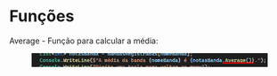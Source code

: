 # Funções

Average - Função para calcular a média:

<figure><img src=".gitbook/assets/image (1) (1) (1) (1) (1) (1).png" alt=""><figcaption></figcaption></figure>
